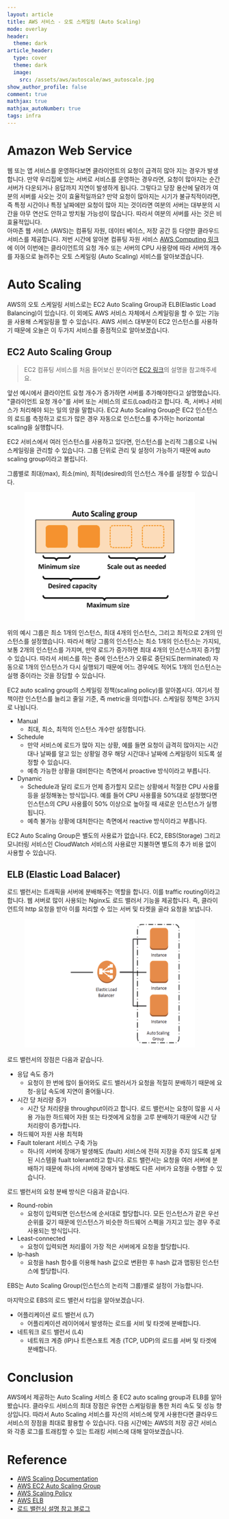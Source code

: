 ```yaml
---
layout: article
title: AWS 서비스 - 오토 스케일링 (Auto Scaling)
mode: overlay
header: 
  theme: dark
article_header:
  type: cover
  theme: dark
  image:
    src: /assets/aws/autoscale/aws_autoscale.jpg
show_author_profile: false
comment: true
mathjax: true
mathjax_autoNumber: true
tags: infra
---
```


# Amazon Web Service
웹 또는 앱 서비스를 운영하다보면 클라이언트의 요청이 급격히 많아 지는 경우가 발생합니다. 만약 우리집에 있는 서버로 서비스를 운영하는 경우라면, 요청이 많아지는 순간 서버가 다운되거나 응답까지 지연이 발생하게 됩니다. 그렇다고 당장 용산에 달려가 여분의 서버를 사오는 것이 효율적일까요? 만약 요청이 많아지는 시기가 불규칙적이라면, 즉 특정 시간이나 특정 날짜에만 요청이 많아 지는 것이라면 여분의 서버는 대부분의 시간을 아무 연산도 안하고 방치될 가능성이 많습니다. 따라서 여분의 서버를 사는 것은 비효율적입니다.     
아마존 웹 서비스 (AWS)는 컴퓨팅 자원, 데이터 베이스, 저장 공간 등 다양한 클라우드 서비스를 제공합니다. 저번 시간에 알아본 컴퓨팅 자원 서비스 [AWS Computing 링크](https://christinarok.github.io/2022/07/09/aws.html)에 이어 이번에는 클라이언트의 요청 개수 또는 서버의 CPU 사용량에 따라 서버의 개수를 자동으로 늘려주는 오토 스케일링 (Auto Scaling) 서비스를 알아보겠습니다.


# Auto Scaling
AWS의 오토 스케일링 서비스로는 EC2 Auto Scaling Group과 ELB(Elastic Load Balancing)이 있습니다. 이 외에도 AWS 서비스 자체에서 스케일링을 할 수 있는 기능을 사용해 스케일링을 할 수 있습니다. AWS 서비스 대부분이 EC2 인스턴스를 사용하기 때문에 오늘은 이 두가지 서비스를 중점적으로 알아보겠습니다. 

## EC2 Auto Scaling Group
> EC2 컴퓨팅 서비스를 처음 들어보신 분이라면 [EC2 링크](https://christinarok.github.io/2022/07/09/aws.html#ec2)의 설명을 참고해주세요.

앞선 예시에서 클라이언트 요청 개수가 증가하면 서버를 추가해야한다고 설명했습니다. "클라이언트 요청 개수"를 서버 또는 서비스의 로드(Load)라고 합니다. 즉, 서버나 서비스가 처리해야 되는 일의 양을 말합니다. EC2 Auto Scaling Group은 EC2 인스턴스의 로드를 측정하고 로드가 많은 경우 자동으로 인스턴스를 추가하는 horizontal scaling을 실행합니다.    

EC2 서비스에서 여러 인스턴스를 사용하고 있다면, 인스턴스를 논리적 그룹으로 나눠 스케일링을 관리할 수 있습니다. 그룹 단위로 관리 및 설정이 가능하기 때문에 auto scaling group이라고 불립니다.    

그룹별로 최대(max), 최소(min), 최적(desired)의 인스턴스 개수를 설정할 수 있습니다.    

<figure>
  <img src="/assets/aws/autoscale/ec2group.png" width="400" height="300">
</figure>

위의 예시 그룹은 최소 1개의 인스턴스, 최대 4개의 인스턴스, 그리고 최적으로 2개의 인스턴스를 설정했습니다. 따라서 해당 그룹의 인스턴스는 최소 1개의 인스턴스는 가지되, 보통 2개의 인스턴스를 가지며, 만약 로드가 증가하면 최대 4개의 인스턴스까지 증가할 수 있습니다. 따라서 서비스를 하는 중에 인스턴스가 오류로 중단되도(terminated) 자동으로 1개의 인스턴스가 다시 실행되기 때문에 어느 경우에도 적어도 1개의 인스턴스는 실행 중이라는 것을 장담할 수 있습니다.    

EC2 auto scaling group의 스케일링 정책(scaling policy)를 알아봅시다. 여기서 정책이란 인스턴스를 늘리고 줄일 기준, 즉 metric을 의미합니다. 스케일링 정책은 3가지로 나뉩니다.

- Manual
  - 최대, 최소, 최적의 인스턴스 개수만 설정합니다.
- Schedule 
  - 만약 서비스에 로드가 많아 지는 상황, 예를 들면 요청이 급격히 많아지는 시간대나 날짜를 알고 있는 상황일 경우 해당 시간대나 날짜에 스케일링이 되도록 설정할 수 있습니다. 
  - 예측 가능한 상황을 대비한다는 측면에서 proactive 방식이라고 부릅니다.
- Dynamic
  - Schedule과 달리 로드가 언제 증가할지 모르는 상황에서 적절한 CPU 사용률 등을 설정해놓는 방식입니다. 예를 들어 CPU 사용률을 50%대로 설정했다면 인스턴스의 CPU 사용률이 50% 이상으로 높아질 때 새로운 인스턴스가 실행됩니다. 
  - 예측 불가능 상황에 대처한다는 측면에서 reactive 방식이라고 부릅니다. 

EC2 Auto Scaling Group은 별도의 사용료가 없습니다. EC2, EBS(Storage) 그리고 모니터링 서비스인 CloudWatch 서비스의 사용료만 지불하면 별도의 추가 비용 없이 사용할 수 있습니다.     


## ELB (Elastic Load Balacer)
로드 밸런서는 트래픽을 서버에 분배해주는 역할을 합니다. 이를 traffic routing이라고 합니다. 웹 서버로 많이 사용되는 Nginx도 로드 밸러서 기능을 제공합니다. 즉, 클라이언트의 http 요청을 받아 이를 처리할 수 있는 서버 및 타켓을 골라 요청을 보냅니다.    

<figure>
  <img src="/assets/aws/autoscale/loadbalancer.png" width="400" height="300">
</figure>

로드 밸런서의 장점은 다음과 같습니다. 
- 응답 속도 증가 
  - 요청이 한 번에 많이 들어와도 로드 밸러서가 요청을 적절히 분배하기 때문에 요청-응답 속도에 지연이 줄어듦니다. 
- 시간 당 처리량 증가
  - 시간 당 처리량을 throughput이라고 합니다. 로드 밸런서는 요청이 많을 시 사용 가능한 하드웨어 자원 또는 타겟에게 요청을 고루 분배하기 때문에 시간 당 처리량이 증가합니다. 
- 하드웨어 자원 사용 최적화
- Fault tolerant 서비스 구축 가능
  - 하나의 서버에 장애가 발생해도 (fault) 서비스에 전혀 지장을 주지 않도록 설계된 시스템을 fualt tolerant라고 합니다. 로드 밸런서는 요청을 여러 서버에 분배하기 때문에 하나의 서버에 장애가 발생해도 다른 서버가 요청을 수행할 수 있습니다. 

로드 밸런서의 요청 분배 방식은 다음과 같습니다.   
- Round-robin
  - 요청이 입력되면 인스턴스에 순서대로 할당합니다. 모든 인스턴스가 같은 우선 순위를 갖기 때문에 인스턴스가 비슷한 하드웨어 스펙을 가지고 있는 경우 주로 사용되는 방식입니다. 
- Least-connected   
  - 요청이 입력되면 처리률이 가장 적은 서버에게 요청을 할당합니다.
- Ip-hash
  - 요청을 hash 함수를 이용해 hash 값으로 변환한 후 hash 값과 맵핑된 인스턴스에 할당합니다. 

EBS는 Auto Scaling Group(인스턴스의 논리적 그룹)별로 설정이 가능합니다.      

마지막으로 EBS의 로드 밸런서 타입을 알아보겠습니다.   
- 어플리케이션 로드 밸런서 (L7)
  - 어플리케이션 레이어에서 발생하는 로드를 서비 및 타겟에 분배합니다. 
- 네트워크 로드 밸런서 (L4)
  - 네트워크 계증 (IP)나 트랜스포트 계층 (TCP, UDP)의 로드를 서버 및 타겟에 분배합니다. 



# Conclusion
AWS에서 제공하는 Auto Scaling 서비스 중 EC2 auto scaling group과 ELB를 알아봤습니다. 클라우드 서비스의 최대 장점은 유연한 스케일링을 통한 처리 속도 및 성능 향상입니다. 따라서 Auto Scaling 서비스를 자신의 서비스에 맞게 사용한다면 클라우드 서비스의 장점을 최대로 활용할 수 있습니다. 다음 시간에는 AWS의 저장 공간 서비스와 각종 로그를 트래킹할 수 있는 트래킹 서비스에 대해 알아보겠습니다. 


# Reference
- [AWS Scaling Documentation](https://docs.aws.amazon.com/autoscaling/?id=docs_gateway)
- [AWS EC2 Auto Scaling Group](https://docs.aws.amazon.com/autoscaling/ec2/userguide/what-is-amazon-ec2-auto-scaling.html)
- [AWS Scaling Policy](https://docs.aws.amazon.com/autoscaling/ec2/userguide/scale-your-group.html#scaling-options)
- [AWS ELB](https://docs.aws.amazon.com/autoscaling/ec2/userguide/autoscaling-load-balancer.html)
- [로드 밸런싱 설명 참고 블로그](https://www.stevenjlee.net/2020/06/30/%EC%9D%B4%ED%95%B4%ED%95%98%EA%B8%B0-%EB%84%A4%ED%8A%B8%EC%9B%8C%ED%81%AC%EC%9D%98-%EB%B6%80%ED%95%98%EB%B6%84%EC%82%B0-%EB%A1%9C%EB%93%9C%EB%B0%B8%EB%9F%B0%EC%8B%B1-load-balancing-%EA%B7%B8/)
